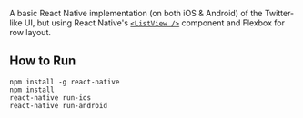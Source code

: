 A basic React Native implementation (on both iOS & Android) of the Twitter-like
UI, but using React Native's [`<ListView />`][lv] component and Flexbox for row
layout.

[lv]: https://facebook.github.io/react-native/docs/listview.html

## How to Run

```
npm install -g react-native
npm install
react-native run-ios
react-native run-android
```
